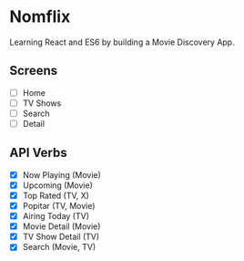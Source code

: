 # Nomflix

Learning React and ES6 by building a Movie Discovery App.

## Screens

- [ ] Home
- [ ] TV Shows
- [ ] Search
- [ ] Detail

## API Verbs

- [x] Now Playing (Movie)
- [x] Upcoming (Movie)
- [x] Top Rated (TV, X)
- [x] Popitar (TV, Movie)
- [x] Airing Today (TV)
- [x] Movie Detail (Movie)
- [x] TV Show Detail (TV)
- [x] Search (Movie, TV)
